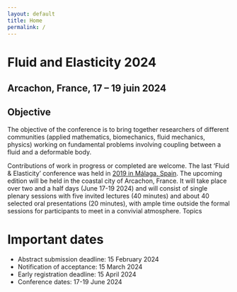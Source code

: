 ```yaml
---
layout: default
title: Home
permalink: /
---
```


# Fluid and Elasticity 2024
## Arcachon, France, 17 – 19 juin 2024

## Objective
The objective of the conference is to bring together researchers of different communities (applied mathematics, biomechanics, fluid mechanics, physics) working on fundamental problems involving coupling between a fluid and a deformable body.

Contributions of work in progress or completed are welcome. The last ‘Fluid & Elasticity’ conference was held in <a href="https://fluidelasticity2019.wordpress.com">2019 in Málaga, Spain</a>. The upcoming edition will be held in the coastal city of Arcachon, France. It will take place over two and a half days (June 17-19 2024) and will consist of single plenary sessions with five invited lectures (40 minutes) and about 40 selected oral presentations (20 minutes), with ample time outside the formal sessions for participants to meet in a convivial atmosphere.
Topics


# Important dates

- Abstract submission deadline: 15 February 2024
- Notification of acceptance: 15 March  2024
- Early registration deadline: 15 April 2024
- Conference dates: 17-19 June 2024



